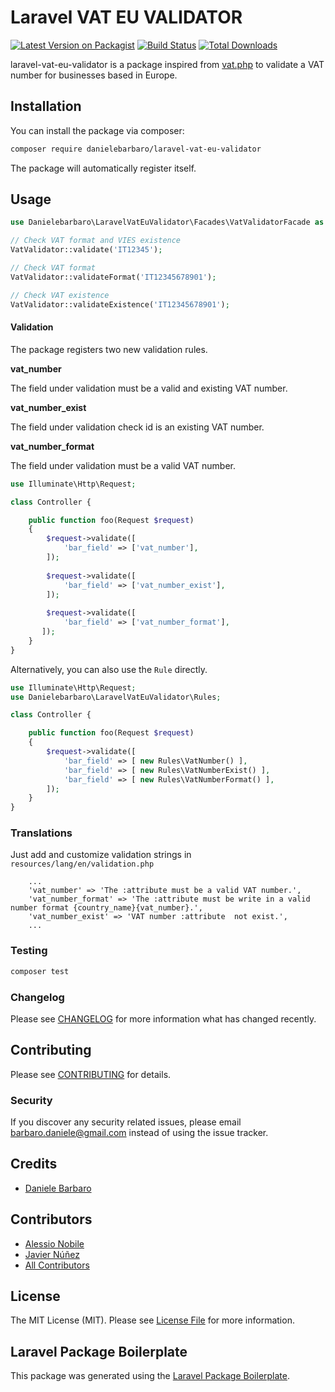 Laravel VAT EU VALIDATOR
================

[![Latest Version on Packagist](https://img.shields.io/packagist/v/danielebarbaro/laravel-vat-eu-validator.svg?style=flat-square)](https://packagist.org/packages/danielebarbaro/laravel-vat-eu-validator)
[![Build Status](https://img.shields.io/travis/danielebarbaro/laravel-vat-eu-validator/master.svg?style=flat-square)](https://travis-ci.org/danielebarbaro/laravel-vat-eu-validator)
[![Total Downloads](https://img.shields.io/packagist/dt/danielebarbaro/laravel-vat-eu-validator.svg?style=flat-square)](https://packagist.org/packages/danielebarbaro/laravel-vat-eu-validator)

laravel-vat-eu-validator is a package inspired from [vat.php](https://github.com/dannyvankooten/vat.php) to validate a VAT number for businesses based in Europe.


## Installation

You can install the package via composer:

```bash
composer require danielebarbaro/laravel-vat-eu-validator
```

The package will automatically register itself.

## Usage

```php
use Danielebarbaro\LaravelVatEuValidator\Facades\VatValidatorFacade as VatValidator;

// Check VAT format and VIES existence
VatValidator::validate('IT12345');

// Check VAT format
VatValidator::validateFormat('IT12345678901'); 

// Check VAT existence
VatValidator::validateExistence('IT12345678901');

```


#### Validation

The package registers two new validation rules.

**vat_number**

The field under validation must be a valid and existing VAT number.

**vat_number_exist**

The field under validation check id is an existing VAT number.

**vat_number_format**

The field under validation must be a valid VAT number.

```php
use Illuminate\Http\Request;

class Controller {

    public function foo(Request $request) 
    {
        $request->validate([
            'bar_field' => ['vat_number'],
        ]);
        
        $request->validate([
            'bar_field' => ['vat_number_exist'],
        ]);
        
        $request->validate([
            'bar_field' => ['vat_number_format'],
       ]);
    }
}
```

Alternatively, you can also use the `Rule` directly.

```php
use Illuminate\Http\Request;
use Danielebarbaro\LaravelVatEuValidator\Rules;

class Controller {

    public function foo(Request $request) 
    {
        $request->validate([
            'bar_field' => [ new Rules\VatNumber() ],
            'bar_field' => [ new Rules\VatNumberExist() ],
            'bar_field' => [ new Rules\VatNumberFormat() ],
        ]);
    }
}
```

### Translations
Just add and customize validation strings in `resources/lang/en/validation.php`
```
    ...
    'vat_number' => 'The :attribute must be a valid VAT number.',
    'vat_number_format' => 'The :attribute must be write in a valid number format {country_name}{vat_number}.',
    'vat_number_exist' => 'VAT number :attribute  not exist.',
    ...
```

### Testing

``` bash
composer test
```

### Changelog

Please see [CHANGELOG](CHANGELOG.md) for more information what has changed recently.

## Contributing

Please see [CONTRIBUTING](CONTRIBUTING.md) for details.

### Security

If you discover any security related issues, please email barbaro.daniele@gmail.com instead of using the issue tracker.

## Credits

- [Daniele Barbaro](https://github.com/danielebarbaro)

## Contributors
- [Alessio Nobile](https://github.com/alessionobile)
- [Javier Núñez](https://github.com/javiernunez)
- [All Contributors](../../contributors)

## License

The MIT License (MIT). Please see [License File](LICENSE.md) for more information.

## Laravel Package Boilerplate

This package was generated using the [Laravel Package Boilerplate](https://laravelpackageboilerplate.com).

